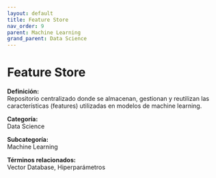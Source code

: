 ```yaml
---
layout: default
title: Feature Store
nav_order: 9
parent: Machine Learning
grand_parent: Data Science
---
```


# Feature Store

**Definición:**  
Repositorio centralizado donde se almacenan, gestionan y reutilizan las características (features) utilizadas en modelos de machine learning.

**Categoría:**  
Data Science  

**Subcategoría:**  
Machine Learning

**Términos relacionados:**  
Vector Database, Hiperparámetros
